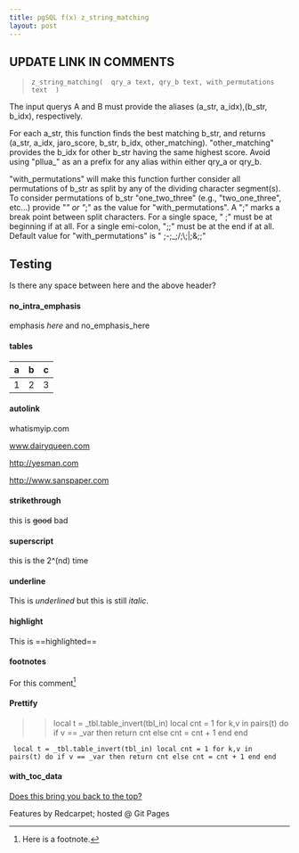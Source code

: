```yaml
---
title: pgSQL f(x) z_string_matching
layout: post
---
```


## UPDATE LINK IN COMMENTS

> `z_string_matching(  qry_a text, qry_b text, with_permutations text  )`

The input querys A and B must provide the aliases (a_str, a_idx),(b_str, b_idx), respectively.

For each a_str, this function finds the best matching b_str,
    and returns (a_str, a_idx, jaro_score, b_str, b_idx, other_matching).
"other_matching" provides the b_idx for other b_str having the same highest score.
Avoid using "pllua_" as an a prefix for any alias within either qry_a or qry_b.

"with_permutations" will make this function further consider all permutations of b_str
    as split by any of the dividing character segment(s).
    To consider permutations of b_str "one_two_three" (e.g., "two_one_three", etc...)
        provide "_" or "_;" as the value for "with_permutations".
    A ";" marks a break point between split characters.
    For a single space, " ;" must be at beginning if at all.
    For a single emi-colon, ";;" must be at the end if at all.
    Default value for "with_permutations" is " ;-;_;/;\\;|;&;;"

## Testing
Is there any space between here and the above header?


#### no_intra_emphasis
emphasis _here_ and no_emphasis_here

#### tables
| a | b | c
|---|---|---
| 1 | 2 | 3

#### autolink
whatismyip.com

www.dairyqueen.com

http://yesman.com

http://www.sanspaper.com

#### strikethrough
this is ~~good~~ bad

#### superscript
this is the 2^(nd) time

#### underline
This is _underlined_ but this is still *italic*.

#### highlight
This is ==highlighted==

#### footnotes
For this comment[^1]
[^1]: Here is a footnote.

#### Prettify
>>  local t = _tbl.table_invert(tbl_in)
>>  local cnt = 1
>>  for k,v in pairs(t) do
>>  if v == _var then return cnt
>>  else cnt = cnt + 1 end
>>  end

<code> local t = _tbl.table_invert(tbl_in) local cnt = 1 for k,v in pairs(t) do if v == _var then return cnt else cnt = cnt + 1 end end </code>


#### with_toc_data
[Does this bring you back to the top?](#Testing)


Features by Redcarpet; hosted @ Git Pages